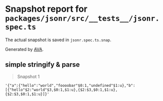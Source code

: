 # Snapshot report for `packages/jsonr/src/__tests__/jsonr.spec.ts`

The actual snapshot is saved in `jsonr.spec.ts.snap`.

Generated by [AVA](https://avajs.dev).

## simple stringify & parse

> Snapshot 1

    '{"a":{"hello":"world","foooobar"$0:1,"undefined"$1:u},"b":[{"hello"$2:"world"$3,$0:1,$1:u},{$2:$3,$0:1,$1:u},{$2:$3,$0:1,$1:u}]}'
